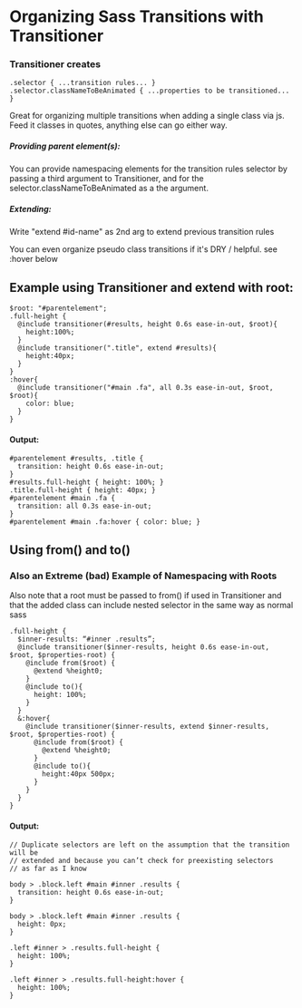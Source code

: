 # Organizing Sass Transitions with Transitioner

### Transitioner creates

    .selector { ...transition rules... }
    .selector.classNameToBeAnimated { ...properties to be transitioned... }

Great for organizing multiple transitions when adding a single class via js.
Feed it classes in quotes, anything else can go either way.

##### Providing parent element(s):
You can provide namespacing elements for the transition rules selector by passing a third
argument to Transitioner, and for the selector.classNameToBeAnimated as a the argument.

##### Extending:
Write "extend #id-name" as 2nd arg to extend previous transition rules

You can even organize pseudo class transitions if it's DRY / helpful. see :hover below

## Example using Transitioner and extend with root:

    $root: "#parentelement";
    .full-height {
      @include transitioner(#results, height 0.6s ease-in-out, $root){
        height:100%;
      }
      @include transitioner(".title", extend #results){
        height:40px;
      }
    }
    :hover{
      @include transitioner("#main .fa", all 0.3s ease-in-out, $root, $root){
        color: blue;
      }
    }

#### Output:

    #parentelement #results, .title { 
      transition: height 0.6s ease-in-out;
    }
    #results.full-height { height: 100%; }
    .title.full-height { height: 40px; }
    #parentelement #main .fa {
      transition: all 0.3s ease-in-out;
    }
    #parentelement #main .fa:hover { color: blue; }

## Using from() and to()
### Also an Extreme (bad) Example of Namespacing with Roots

Also note that a root must be passed to from() if used in Transitioner and that
the added class can include nested selector in the same way as normal sass

    .full-height {
      $inner-results: “#inner .results”;
      @include transitioner($inner-results, height 0.6s ease-in-out, $root, $properties-root) {
        @include from($root) {
          @extend %height0;
        }
        @include to(){
          height: 100%;
        }
      }
      &:hover{
        @include transitioner($inner-results, extend $inner-results, $root, $properties-root) {
          @include from($root) {
            @extend %height0;
          }
          @include to(){
            height:40px 500px;
          }
        }
      }
    }

#### Output:

    // Duplicate selectors are left on the assumption that the transition will be
    // extended and because you can’t check for preexisting selectors
    // as far as I know

    body > .block.left #main #inner .results {
      transition: height 0.6s ease-in-out;
    }

    body > .block.left #main #inner .results {
      height: 0px;
    }

    .left #inner > .results.full-height {
      height: 100%;
    }

    .left #inner > .results.full-height:hover {
      height: 100%;
    }
